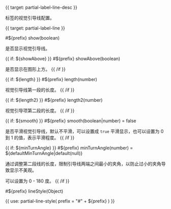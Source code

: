 {{ target: partial-label-line-desc }}

标签的视觉引导线配置。

{{ target: partial-label-line }}

#${prefix} show(boolean)

<ExampleUIControlBoolean />

是否显示视觉引导线。

{{ if: ${showAbove} }}
#${prefix} showAbove(boolean)

是否显示在图形上方。
{{ /if }}

{{ if: ${length} }}
#${prefix} length(number)

<ExampleUIControlNumber default="15" min="0" step="1" />

视觉引导线第一段的长度。
{{ /if }}

{{ if: ${length2} }}
#${prefix} length2(number)

<ExampleUIControlNumber default="15" min="0" step="1" />

视觉引导项第二段的长度。
{{ /if }}

{{ if: ${smooth} }}
#${prefix} smooth(boolean|number) = false

<ExampleUIControlBoolean />

是否平滑视觉引导线，默认不平滑，可以设置成 `true` 平滑显示，也可以设置为 0 到 1 的值，表示平滑程度。
{{ /if }}

{{ if: ${minTurnAngle} }}
#${prefix} minTurnAngle(number) = ${defaultMinTurnAngle|default(null)}

通过调整第二段线的长度，限制引导线两端之间最小的夹角，以防止过小的夹角导致显示不美观。

可以设置为 0 - 180 度。
{{ /if }}

#${prefix} lineStyle(Object)

{{ use: partial-line-style(
    prefix = "#" + ${prefix}
) }}
